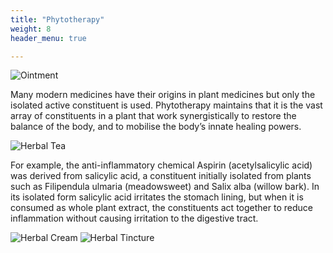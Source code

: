 ```yaml
---
title: "Phytotherapy"
weight: 8
header_menu: true

---
```

![Ointment](/images/herbal_ointment.jpg)

Many modern medicines have their origins in plant medicines but only the isolated
active constituent is used. Phytotherapy maintains that it is the vast array of constituents in a plant that work synergistically to restore the balance of the body, and to mobilise the body’s innate healing powers.

![Herbal Tea](/images/herbal_tea.jpg)


For example, the anti-inflammatory chemical Aspirin (acetylsalicylic acid)
was derived from salicylic acid, a constituent initially isolated from plants such as Filipendula ulmaria (meadowsweet) and Salix alba (willow bark). In its isolated form salicylic acid irritates the stomach lining, but when it is consumed as whole plant extract, the constituents act together to reduce inflammation without causing irritation to the digestive tract.


![Herbal Cream](/images/herbal_cream.jpg)
![Herbal Tincture](/images/herbal_tincture.jpg)
